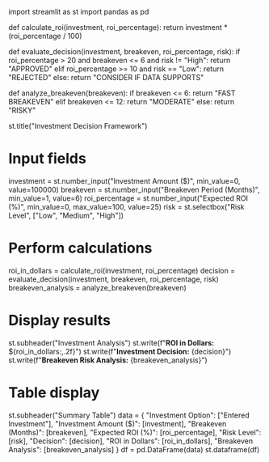 import streamlit as st
import pandas as pd

def calculate_roi(investment, roi_percentage):
    return investment * (roi_percentage / 100)

def evaluate_decision(investment, breakeven, roi_percentage, risk):
    if roi_percentage > 20 and breakeven <= 6 and risk != "High":
        return "APPROVED"
    elif roi_percentage >= 10 and risk == "Low":
        return "REJECTED"
    else:
        return "CONSIDER IF DATA SUPPORTS"

def analyze_breakeven(breakeven):
    if breakeven <= 6:
        return "FAST BREAKEVEN"
    elif breakeven <= 12:
        return "MODERATE"
    else:
        return "RISKY"

st.title("Investment Decision Framework")

# Input fields
investment = st.number_input("Investment Amount ($)", min_value=0, value=100000)
breakeven = st.number_input("Breakeven Period (Months)", min_value=1, value=6)
roi_percentage = st.number_input("Expected ROI (%)", min_value=0, max_value=100, value=25)
risk = st.selectbox("Risk Level", ["Low", "Medium", "High"])

# Perform calculations
roi_in_dollars = calculate_roi(investment, roi_percentage)
decision = evaluate_decision(investment, breakeven, roi_percentage, risk)
breakeven_analysis = analyze_breakeven(breakeven)

# Display results
st.subheader("Investment Analysis")
st.write(f"**ROI in Dollars:** ${roi_in_dollars:,.2f}")
st.write(f"**Investment Decision:** {decision}")
st.write(f"**Breakeven Risk Analysis:** {breakeven_analysis}")

# Table display
st.subheader("Summary Table")
data = {
    "Investment Option": ["Entered Investment"],
    "Investment Amount ($)": [investment],
    "Breakeven (Months)": [breakeven],
    "Expected ROI (%)": [roi_percentage],
    "Risk Level": [risk],
    "Decision": [decision],
    "ROI in Dollars": [roi_in_dollars],
    "Breakeven Analysis": [breakeven_analysis]
}
df = pd.DataFrame(data)
st.dataframe(df)
